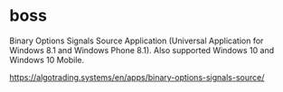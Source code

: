 # boss
Binary Options Signals Source Application (Universal Application for Windows 8.1 and Windows Phone 8.1). Also supported Windows 10 and Windows 10 Mobile.

https://algotrading.systems/en/apps/binary-options-signals-source/

